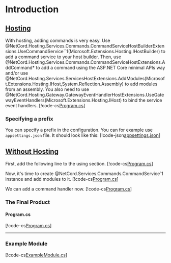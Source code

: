 # Introduction

## [Hosting](#tab/hosting)

With hosting, adding commands is very easy. Use @NetCord.Hosting.Services.Commands.CommandServiceHostBuilderExtensions.UseCommandService``1(Microsoft.Extensions.Hosting.IHostBuilder) to add a command service to your host builder. Then, use @NetCord.Hosting.Services.Commands.CommandServiceHostExtensions.AddCommand* to add a command using the ASP.NET Core minimal APIs way and/or use @NetCord.Hosting.Services.ServicesHostExtensions.AddModules(Microsoft.Extensions.Hosting.IHost,System.Reflection.Assembly) to add modules from an assembly. You also need to use @NetCord.Hosting.Gateway.GatewayEventHandlerHostExtensions.UseGatewayEventHandlers(Microsoft.Extensions.Hosting.IHost) to bind the service event handlers.
[!code-cs[Program.cs](IntroductionHosting/Program.cs?highlight=10,13-15)]

### Specifying a prefix

You can specify a prefix in the configuration. You can for example use `appsettings.json` file. It should look like this:
[!code-json[appsettings.json](IntroductionHosting/appsettings.json)]

## [Without Hosting](#tab/without-hosting)

First, add the following line to the using section.
[!code-cs[Program.cs](Introduction/Program.cs#L3)]

Now, it's time to create @NetCord.Services.Commands.CommandService`1 instance and add modules to it.
[!code-cs[Program.cs](Introduction/Program.cs#L10-L11)]

We can add a command handler now.
[!code-cs[Program.cs](Introduction/Program.cs#L13-L32)]

### The Final Product

#### Program.cs
[!code-cs[Program.cs](Introduction/Program.cs)]

***

### Example Module

[!code-cs[ExampleModule.cs](Introduction/ExampleModule.cs)]